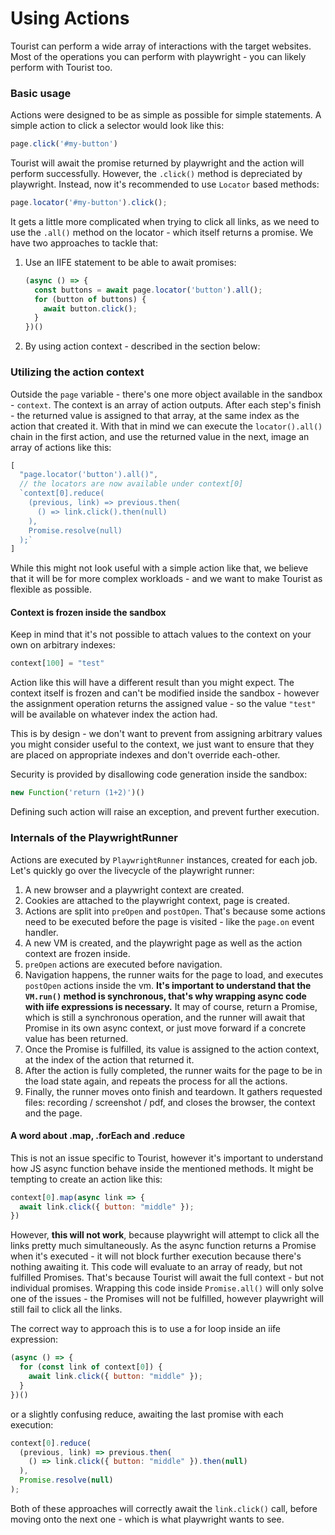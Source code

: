 # Using Actions

Tourist can perform a wide array of interactions with the target websites. Most of the operations you can perform with
playwright - you can likely perform with Tourist too.

### Basic usage

Actions were designed to be as simple as possible for simple statements. A simple action to click a selector would look
like this:

```js
page.click('#my-button')
```

Tourist will await the promise returned by playwright and the action will perform successfully. However, the `.click()`
method is depreciated by playwright. Instead, now it's recommended to use `Locator` based methods:

```js
page.locator('#my-button').click();
```

It gets a little more complicated when trying to click all links, as we need to use the `.all()` method on the locator -
which itself returns a promise. We have two approaches to tackle that:

1. Use an IIFE statement to be able to await promises:

    ```js
    (async () => {
      const buttons = await page.locator('button').all();
      for (button of buttons) {
        await button.click();
      }
    })()
    ```

2. By using action context - described in the section below:

### Utilizing the action context

Outside the `page` variable - there's one more object available in the sandbox - `context`. The context is an array of
action outputs. After each step's finish - the returned value is assigned to that array, at the same index as the action
that created it. With that in mind we can execute the `locator().all()` chain in the first action, and use the returned
value in the next, image an array of actions like this:

```js
[
  "page.locator('button').all()",
  // the locators are now available under context[0]
  `context[0].reduce(
    (previous, link) => previous.then(
      () => link.click().then(null)
    ),
    Promise.resolve(null)
  );`
]
```

While this might not look useful with a simple action like that, we believe that it will be for more complex workloads -
and we want to make Tourist as flexible as possible.

#### Context is frozen inside the sandbox

Keep in mind that it's not possible to attach values to the context on your own on arbitrary indexes:

```js
context[100] = "test"
```

Action like this will have a different result than you might expect. The context itself is frozen and can't be modified
inside the sandbox - however the assignment operation returns the assigned value - so the value `"test"` will be
available on whatever index the action had.

This is by design - we don't want to prevent from assigning arbitrary values you might consider useful to the context,
we just want to ensure that they are placed on appropriate indexes and don't override each-other.

Security is provided by disallowing code generation inside the sandbox:

```js
new Function('return (1+2)')()
```

Defining such action will raise an exception, and prevent further execution.

### Internals of the PlaywrightRunner

Actions are executed by `PlaywrightRunner` instances, created for each job. Let's quickly go over the livecycle of the
playwright runner:

1. A new browser and a playwright context are created.
2. Cookies are attached to the playwright context, page is created.
3. Actions are split into `preOpen` and `postOpen`. That's because some actions need to be executed before the page is
visited - like the `page.on` event handler.
4. A new VM is created, and the playwright page as well as the action context are frozen inside.
5. `preOpen` actions are executed before navigation.
6. Navigation happens, the runner waits for the page to load, and executes `postOpen` actions inside the vm. **It's
important to understand that the `VM.run()` method is synchronous, that's why wrapping async code with iife expressions
is necessary.** It may of course, return a Promise, which is still a synchronous operation, and the runner will await
that Promise in its own async context, or just move forward if a concrete value has been returned.
7. Once the Promise is fulfilled, its value is assigned to the action context, at the index of the action that returned
it.
8. After the action is fully completed, the runner waits for the page to be in the load state again, and repeats the
process for all the actions.
9. Finally, the runner moves onto finish and teardown. It gathers requested files: recording / screenshot / pdf, and
closes the browser, the context and the page.

#### A word about .map, .forEach and .reduce

This is not an issue specific to Tourist, however it's important to understand how JS async function behave inside the
mentioned methods. It might be tempting to create an action like this:

```js
context[0].map(async link => {
  await link.click({ button: "middle" });
})
```

However, **this will not work**, because playwright will attempt to click all the links pretty much simultaneously.
As the async function returns a Promise when it's executed - it will not block further execution because there's nothing
awaiting it. This code will evaluate to an array of ready, but not fulfilled Promises. That's because Tourist will
await the full context - but not individual promises. Wrapping this code inside `Promise.all()` will only solve one of
the issues - the Promises will not be fulfilled, however playwright will still fail to click all the links.

The correct way to approach this is to use a for loop inside an iife expression:

```js
(async () => {
  for (const link of context[0]) {
    await link.click({ button: "middle" });
  }
})()
```

or a slightly confusing reduce, awaiting the last promise with each execution:

```js
context[0].reduce(
  (previous, link) => previous.then(
    () => link.click({ button: "middle" }).then(null)
  ),
  Promise.resolve(null)
);
```

Both of these approaches will correctly await the `link.click()` call, before moving onto the next one - which is what
playwright wants to see.
